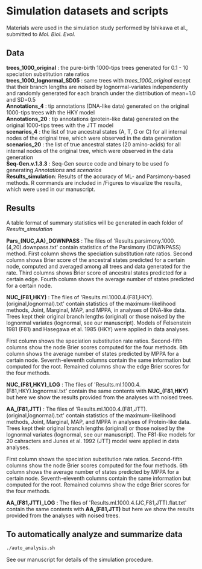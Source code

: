 # Simulation datasets and scripts
  
Materials were used in the simulation study performed by Ishikawa et al., submitted to *Mol. Biol. Evol.*
  
## Data
  
__trees_1000_original__ : the pure-birth 1000-tips trees generated for 0.1 - 10 speciation substitution rate ratios  
__trees_1000_lognormal_SD05__ : same trees with *trees_1000_original* except that their branch lengths are noised by lognormal-variates independently and randomly generated for each branch under the distribution of mean=1.0 and SD=0.5  
__Annotations_4__ : tip annotations (DNA-like data) generated on the original 1000-tips trees with the HKY model  
__Annotations_20__ : tip annotations (protein-like data) generated on the original 1000-tips trees with the JTT model  
__scenarios_4__ : the list of true ancestral states (A, T, G or C) for all internal nodes of the original tree, which were observed in the data generation  
__scenarios_20__ : the list of true ancestral states (20 amino-acids) for all internal nodes of the original tree, which were observed in the data generation  
__Seq-Gen.v.1.3.3__ : Seq-Gen source code and binary to be used fo generating *Annotations* and *scenarios*  
__Results_simulation__: Results of the accuracy of ML- and Parsimony-based methods. R commands are included in /Figures to visualize the results, which were used in our manuscript. 
  
## Results
  
A table format of summary statistics will be generated in each folder of *Results_simulation*
  
__Pars\_(NUC,AA)\_DOWNPASS__ : The files of 'Results.parsimony.1000.(4,20).downpass.txt' contain statistics of the Parsimony (DOWNPASS) method. First column shows the speciation substitution rate ratios. Second column shows Brier score of the ancestral states predicted for a certain node, computed and averaged among all trees and data generated for the rate. Third columns shows Brier score of ancestral states predicted for a certain edge. Fourth column shows the average number of states predicted for a certain node.
  
  
__NUC\_(F81,HKY)__ : The files of 'Results.ml.1000.4.(F81,HKY).(original,lognormal).txt' contain statistics of the maximum-likelihood methods, Joint, Marginal, MAP, and MPPA, in analyses of DNA-like data. Trees kept their original branch lengths (original) or those noised by the lognormal variates (lognormal, see our manuscript). Models of Felsenstein 1981 (F81) and Hasegawa et al. 1985 (HKY) were applied in data analyses.
  
First column shows the speciation substitution rate ratios. Second-fifth columns show the node Brier scores computed for the four methods. 6th column shows the average number of states predicted by MPPA for a certain node. Seventh-eleventh columns contain the same information but computed for the root. Remained columns show the edge Brier scores for the four methods.
  
  
__NUC\_(F81,HKY)\_LOG__ : The files of 'Results.ml.1000.4.(F81,HKY).lognormal.txt' contain the same contents with __NUC\_(F81,HKY)__ but here we show the results provided from the analyses with noised trees.
  
  
__AA\_(F81,JTT)__ : The files of 'Results.ml.1000.4.(F81,JTT).(original,lognormal).txt' contain statistics of the maximum-likelihood methods, Joint, Marginal, MAP, and MPPA in analyses of Protein-like data. Trees kept their original branch lengths (original) or those noised by the lognormal variates (lognormal, see our manuscript). The F81-like models for 20 cahracters and Junes et al. 1992 (JTT) model were applied in data analyses.
  
First column shows the speciation substitution rate ratios. Second-fifth columns show the node Brier scores computed for the four methods. 6th column shows the average number of states predicted by MPPA for a certain node. Seventh-eleventh columns contain the same information but computed for the root. Remained columns show the edge Brier scores for the four methods.
  
  
__AA\_(F81,JTT)\_LOG__ : The files of 'Results.ml.1000.4.(JC,F81,JTT).flat.txt' contain the same contents with __AA\_(F81,JTT)__ but here we show the results provided from the analyses with noised trees.
  
  
## To automatically analyze and summarize data
  
```bash
./auto_analysis.sh
```
  
See our manuscript for details of the simulation procedure.
